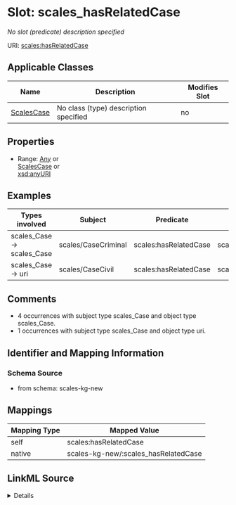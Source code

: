 

# Slot: scales_hasRelatedCase


_No slot (predicate) description specified_





URI: [scales:hasRelatedCase](http://schemas.scales-okn.org/rdf/scales#hasRelatedCase)



<!-- no inheritance hierarchy -->





## Applicable Classes

| Name | Description | Modifies Slot |
| --- | --- | --- |
| [ScalesCase](../classes/ScalesCase.md) | No class (type) description specified |  no  |







## Properties

* Range: [Any](../classes/Any.md)&nbsp;or&nbsp;<br />[ScalesCase](../classes/ScalesCase.md)&nbsp;or&nbsp;<br />[xsd:anyURI](http://www.w3.org/2001/XMLSchema#anyURI)






## Examples

| Types involved | Subject | Predicate | Object |
| --- | --- | --- | --- |
| scales_Case → scales_Case | scales/CaseCriminal | scales:hasRelatedCase | scales/CaseCriminal |
| scales_Case → uri | scales/CaseCivil | scales:hasRelatedCase | scales/CaseOther |


## Comments

* 4 occurrences with subject type scales_Case and object type scales_Case.
* 1 occurrences with subject type scales_Case and object type uri.

## Identifier and Mapping Information







### Schema Source


* from schema: scales-kg-new




## Mappings

| Mapping Type | Mapped Value |
| ---  | ---  |
| self | scales:hasRelatedCase |
| native | scales-kg-new/:scales_hasRelatedCase |




## LinkML Source

<details>

```yaml
name: scales_hasRelatedCase
description: No slot (predicate) description specified
comments:
- 4 occurrences with subject type scales_Case and object type scales_Case.
- 1 occurrences with subject type scales_Case and object type uri.
examples:
- description: scales_Case → scales_Case
  object:
    example_object: scales/CaseCriminal
    example_object_type: scales_Case
    example_predicate: scales:hasRelatedCase
    example_subject: scales/CaseCriminal
    example_subject_type: scales_Case
- description: scales_Case → uri
  object:
    example_object: scales/CaseOther
    example_object_type: uri
    example_predicate: scales:hasRelatedCase
    example_subject: scales/CaseCivil
    example_subject_type: scales_Case
from_schema: scales-kg-new
rank: 1000
slot_uri: scales:hasRelatedCase
alias: scales_hasRelatedCase
domain_of:
- scales_Case
range: Any
any_of:
- range: scales_Case
- range: uri

```
</details>